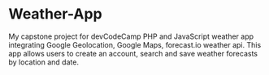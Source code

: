 # Weather-App
My capstone project for devCodeCamp
PHP and JavaScript weather app integrating Google Geolocation, Google Maps, forecast.io weather api.
This app allows users to create an account, search and save weather forecasts by location and date.
